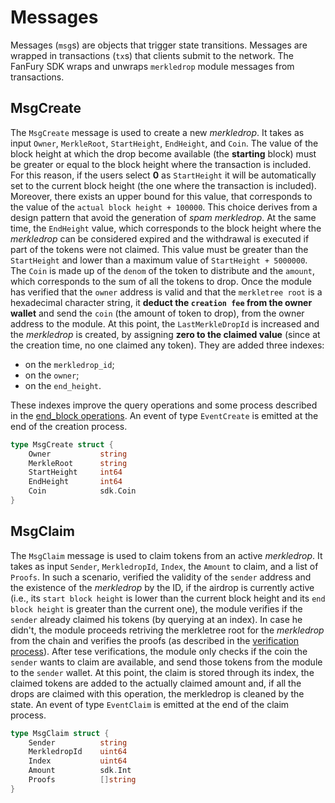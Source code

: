 <!-- 
order: 3
-->

# Messages

Messages (`msg`s) are objects that trigger state transitions. Messages are wrapped in transactions (`tx`s) that clients submit to the network. The FanFury SDK wraps and unwraps `merkledrop` module messages from transactions.

## MsgCreate

The `MsgCreate` message is used to create a new _merkledrop_. It takes as input `Owner`, `MerkleRoot`, `StartHeight`, `EndHeight`, and `Coin`. The value of the block height at which the drop become available (the **starting** block) must be greater or equal to the block height where the transaction is included. For this reason, if the users select **0** as `StartHeight` it will be automatically set to the current block height (the one where the transaction is included). Moreover, there exists an upper bound for this value, that corresponds to the value of the `actual block height + 100000`. This choice derives from a design pattern that avoid the generation of _spam_ _merkledrop_. At the same time, the `EndHeight` value, which corresponds to the block height where the _merkledrop_ can be considered expired and the withdrawal is executed if part of the tokens were not claimed. This value must be greater than the `StartHeight` and lower than a maximum value of `StartHeight + 5000000`. The `Coin` is made up of the `denom` of the token to distribute and the `amount`, which corresponds to the sum of all the tokens to drop. Once the module has verified that the `owner` address is valid and that the `merkletree root` is a hexadecimal character string, it **deduct the `creation fee` from the owner wallet** and send the `coin` (the amount of token to drop), from the owner address to the module. At this point, the `LastMerkleDropId` is increased and the _merkledrop_ is created, by assigning **zero to the claimed value** (since at the creation time, no one claimed any token). They are added three indexes:
- on the `merkledrop_id`;
- on the `owner`;
- on the `end_height`.

These indexes improve the query operations and some process described in the [end_block operations](04_end_block.md).
An event of type `EventCreate` is emitted at the end of the creation process.

```go
type MsgCreate struct {
	Owner			string
	MerkleRoot		string
	StartHeight		int64
	EndHeight		int64
	Coin			sdk.Coin
}
```

## MsgClaim
The `MsgClaim` message is used to claim tokens from an active _merkledrop_. It takes as input `Sender`, `MerkledropId`, `Index`, the `Amount` to claim, and a list of `Proofs`. In such a scenario, verified the validity of the `sender` address and the existence of the _merkledrop_ by the ID, if the airdrop is currently active (i.e., its `start block height` is lower than the current block height and its `end block height` is greater than the current one), the module verifies if the `sender` already claimed his tokens (by querying at an index). In case he didn't, the module proceeds retriving the merkletree root for the _merkledrop_ from the chain and verifies the proofs (as described in the [verification process](01_concepts.md#Verification-process)). 
After tese verifications, the module only checks if the coin the `sender` wants to claim are available, and send those tokens from the module to the `sender` wallet. At this point, the claim is stored through its index, the claimed tokens are added to the actually claimed amount and, if all the drops are claimed with this operation, the merkledrop is cleaned by the state. 
An event of type `EventClaim` is emitted at the end of the claim process.

```go
type MsgClaim struct {
	Sender			string
	MerkledropId	uint64
	Index			uint64
	Amount			sdk.Int 
	Proofs			[]string
}
```